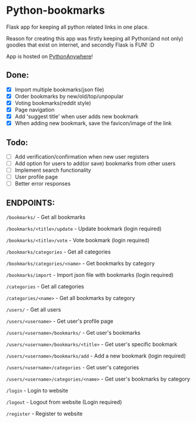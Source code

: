 # Python-bookmarks
Flask app for keeping all python related links in one place.

Reason for creating this app was firstly keeping all Python(and not only) goodies that exist on internet,
and secondly Flask is FUN! :D

App is hosted on [PythonAnywhere](http://evagelos.pythonanywhere.com/)!

## Done:
- [x] Import multiple bookmarks(json file)
- [x] Order bookmarks by new/old/top/unpopular
- [x] Voting bookmarks(reddit style)
- [x] Page navigation
- [x] Add 'suggest title' when user adds new bookmark
- [x] When adding new bookmark, save the favicon/image of the link

## Todo:
- [ ] Add verification/confirmation when new user registers
- [ ] Add option for users to add(or save) bookmarks from other users
- [ ] Implement search functionality
- [ ] User profile page
- [ ] Better error responses

## ENDPOINTS:

`/bookmarks/` - Get all bookmarks

`/bookmarks/<title>/update` - Update bookmark (login required)

`/bookmarks/<title>/vote` - Vote bookmark (login required)

`/bookmarks/categories` - Get all categories

`/bookmarks/categories/<name>` - Get bookmarks by category

`/bookmarks/import` - Import json file with bookmarks (login required)

`/categories` - Get all categories

`/categories/<name>` - Get all bookmarks by category

`/users/` - Get all users

`/users/<username>` - Get user's profile page

`/users/<username>/bookmarks/` - Get user's bookmarks

`/users/<username>/bookmarks/<title>` - Get user's specific bookmark

`/users/<username>/bookmarks/add` - Add a new bookmark (login required)

`/users/<username>/categories` - Get user's categories

`/users/<username>/categories/<name>` - Get user's bookmarks by category

`/login` - Login to website

`/logout` - Logout from website (Login required)

`/register` - Register to website
